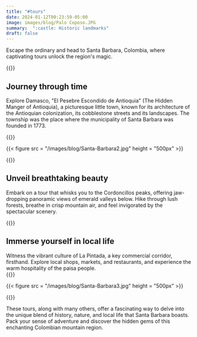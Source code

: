```yaml
---
title: "#tours"
date: 2024-01-12T00:23:59-05:00
image: images/blog/Palo Coposo.JPG
summary:  ":castle: Historic landmarks"    
draft: false
---  
```

Escape the ordinary and head to Santa Barbara, Colombia, where captivating tours unlock the region's magic.
    
  
{{<break>}}  


## Journey through time  

Explore Damasco, "El Pesebre Escondido de Antioquia" (The Hidden Manger of Antioquia), a picturesque little town, known for its architecture of the Antioquian colonization, its cobblestone streets and its landscapes. The township was the place where the municipality of Santa Barbara was founded in 1773.  
  
{{<break>}}  

{{< figure src = "/images/blog/Santa-Barbara2.jpg" height = "500px" >}}      
  
{{<break>}}  


## Unveil breathtaking beauty   
Embark on a tour that whisks you to the Cordoncillos peaks, offering jaw-dropping panoramic views of emerald valleys below. Hike through lush forests, breathe in crisp mountain air, and feel invigorated by the spectacular scenery.
    
  
{{<break>}}  


## Immerse yourself in local life   
Witness the vibrant culture of La Pintada, a key commercial corridor, firsthand. Explore local shops, markets, and restaurants, and experience the warm hospitality of the paisa people.  
{{<break>}}  



{{< figure src = "/images/blog/Santa-Barbara3.jpg" height = "500px" >}}      
  
{{<break>}}  


These tours, along with many others, offer a fascinating way to delve into the unique blend of history, nature, and local life that Santa Barbara boasts. Pack your sense of adventure and discover the hidden gems of this enchanting Colombian mountain region.